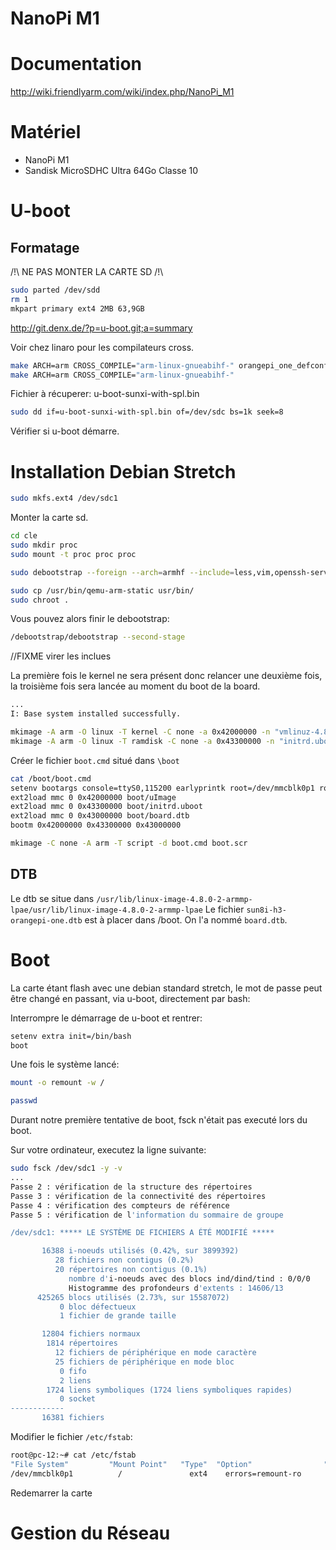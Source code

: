 NanoPi M1
=========

Documentation
=============

http://wiki.friendlyarm.com/wiki/index.php/NanoPi_M1

Matériel
========

- NanoPi M1
- Sandisk MicroSDHC Ultra 64Go Classe 10

U-boot
======

Formatage
---------

/!\ NE PAS MONTER LA CARTE SD /!\

```bash
sudo parted /dev/sdd
rm 1
mkpart primary ext4 2MB 63,9GB
```

http://git.denx.de/?p=u-boot.git;a=summary

Voir chez linaro pour les compilateurs cross.

```bash
make ARCH=arm CROSS_COMPILE="arm-linux-gnueabihf-" orangepi_one_defconfig
make ARCH=arm CROSS_COMPILE="arm-linux-gnueabihf-"
```

Fichier à récuperer: u-boot-sunxi-with-spl.bin

```bash
sudo dd if=u-boot-sunxi-with-spl.bin of=/dev/sdc bs=1k seek=8
```

Vérifier si u-boot démarre.

Installation Debian Stretch
===========================

```bash
sudo mkfs.ext4 /dev/sdc1
```

Monter la carte sd.

```bash
cd cle
sudo mkdir proc
sudo mount -t proc proc proc
```

```bash
sudo debootstrap --foreign --arch=armhf --include=less,vim,openssh-server,make,u-boot-tools,initramfs-tools,htop,linux-image-armmp-lpae stretch .
```

```bash
sudo cp /usr/bin/qemu-arm-static usr/bin/
sudo chroot .
```

Vous pouvez alors finir le debootstrap:

```bash
/debootstrap/debootstrap --second-stage
```

//FIXME virer les inclues

La première fois le kernel ne sera présent donc relancer une deuxième fois, la troisième fois sera lancée au moment du boot de la board.

```bash
...
I: Base system installed successfully.
```

```bash
mkimage -A arm -O linux -T kernel -C none -a 0x42000000 -n "vmlinuz-4.8.0-2-armmp-lpae" -d vmlinuz-4.8.0-2-armmp-lpae uImage
mkimage -A arm -O linux -T ramdisk -C none -a 0x43300000 -n "initrd.uboot" -d initrd.uboot initrd.uboot
```

Créer le fichier `boot.cmd` situé dans `\boot`

```bash
cat /boot/boot.cmd
setenv bootargs console=ttyS0,115200 earlyprintk root=/dev/mmcblk0p1 rootwait panic=10 ${extra}
ext2load mmc 0 0x42000000 boot/uImage
ext2load mmc 0 0x43300000 boot/initrd.uboot
ext2load mmc 0 0x43000000 boot/board.dtb
bootm 0x42000000 0x43300000 0x43000000
```

```bash
mkimage -C none -A arm -T script -d boot.cmd boot.scr
```

DTB
---

Le dtb se situe dans `/usr/lib/linux-image-4.8.0-2-armmp-lpae/usr/lib/linux-image-4.8.0-2-armmp-lpae`
Le fichier `sun8i-h3-orangepi-one.dtb` est à placer dans /boot. On l'a nommé `board.dtb`.

Boot
====

La carte étant flash avec une debian standard stretch, le mot de passe peut être changé en passant, via u-boot, directement par bash:

Interrompre le démarrage de u-boot et rentrer:

```bash
setenv extra init=/bin/bash
boot
```

Une fois le système lancé:

```bash
mount -o remount -w /
```
```bash
passwd
```

Durant notre première tentative de boot, fsck n'était pas executé lors du boot.

Sur votre ordinateur, executez la ligne suivante:

```bash
sudo fsck /dev/sdc1 -y -v
...
Passe 2 : vérification de la structure des répertoires
Passe 3 : vérification de la connectivité des répertoires
Passe 4 : vérification des compteurs de référence
Passe 5 : vérification de l'information du sommaire de groupe

/dev/sdc1: ***** LE SYSTÈME DE FICHIERS A ÉTÉ MODIFIÉ *****

       16388 i-noeuds utilisés (0.42%, sur 3899392)
          28 fichiers non contigus (0.2%)
          20 répertoires non contigus (0.1%)
             nombre d'i-noeuds avec des blocs ind/dind/tind : 0/0/0
             Histogramme des profondeurs d'extents : 14606/13
      425265 blocs utilisés (2.73%, sur 15587072)
           0 bloc défectueux
           1 fichier de grande taille

       12804 fichiers normaux
        1814 répertoires
          12 fichiers de périphérique en mode caractère
          25 fichiers de périphérique en mode bloc
           0 fifo
           2 liens
        1724 liens symboliques (1724 liens symboliques rapides)
           0 socket
------------
       16381 fichiers
```

Modifier le fichier `/etc/fstab`:

```bash
root@pc-12:~# cat /etc/fstab 
"File System"         "Mount Point"   "Type"  "Option"                "Dump"  "Pass"
/dev/mmcblk0p1          /               ext4    errors=remount-ro       0       1
```

Redemarrer la carte

Gestion du Réseau
=================

